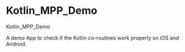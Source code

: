 # Kotlin_MPP_Demo
Kotlin_MPP_Demo

A demo App to check if the Kotlin co-routines work properly on iOS and Android.
